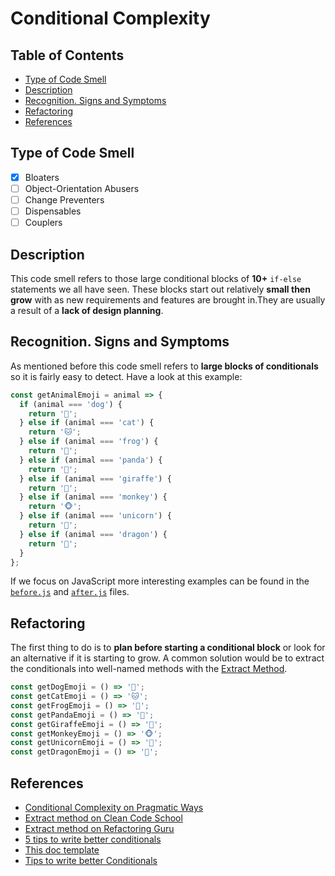 # Conditional Complexity

## Table of Contents

- [Type of Code Smell](#type-of-code-smell)
- [Description](#description)
- [Recognition. Signs and Symptoms](#recognition-signs-and-symptoms)
- [Refactoring](#refactoring)
- [References](#references)

## Type of Code Smell

- [x] Bloaters
- [ ] Object-Orientation Abusers
- [ ] Change Preventers
- [ ] Dispensables
- [ ] Couplers

## Description

This code smell refers to those large conditional blocks of **10+** `if-else` statements we all have seen. These blocks start out relatively **small then grow** with as new requirements and features are brought in.They are usually a result of a **lack of design planning**.

## Recognition. Signs and Symptoms

As mentioned before this code smell refers to **large blocks of conditionals** so it is fairly easy to detect. Have a look at this example:

```js
const getAnimalEmoji = animal => {
  if (animal === 'dog') {
    return '🐶';
  } else if (animal === 'cat') {
    return '🐱';
  } else if (animal === 'frog') {
    return '🐸';
  } else if (animal === 'panda') {
    return '🐼';
  } else if (animal === 'giraffe') {
    return '🦒';
  } else if (animal === 'monkey') {
    return '🐵';
  } else if (animal === 'unicorn') {
    return '🦄';
  } else if (animal === 'dragon') {
    return '🐲';
  }
};
```

If we focus on JavaScript more interesting examples can be found in the [`before.js`](./before.js) and [`after.js`](./after.js) files.

## Refactoring

The first thing to do is to **plan before starting a conditional block** or look for an alternative if it is starting to grow. A common solution would be to extract the conditionals into well-named methods with the [Extract Method](https://github.com/guidesmiths/clean-code-school/tree/master/refactors/extract-method).

```js
const getDogEmoji = () => '🐶';
const getCatEmoji = () => '🐱';
const getFrogEmoji = () => '🐸';
const getPandaEmoji = () => '🐼';
const getGiraffeEmoji = () => '🦒';
const getMonkeyEmoji = () => '🐵';
const getUnicornEmoji = () => '🦄';
const getDragonEmoji = () => '🐲';
```

## References

- [Conditional Complexity on Pragmatic Ways](https://www.pragmaticways.com/31-code-smells-you-must-know/#17_Conditional_Complexity)
- [Extract method on Clean Code School](https://github.com/guidesmiths/clean-code-school/tree/master/refactors/extract-method)
- [Extract method on Refactoring Guru](https://refactoring.guru/extract-method)
- [5 tips to write better conditionals](https://scotch.io/bar-talk/5-tips-to-write-better-conditionals-in-javascript)
- [This doc template](https://gist.github.com/reymon359/1dbeab82c0323cc2d6e0d010ba71ebe4)
- [Tips to write better Conditionals](https://dev.to/hellomeghna/tips-to-write-better-conditionals-in-javascript-2189)

